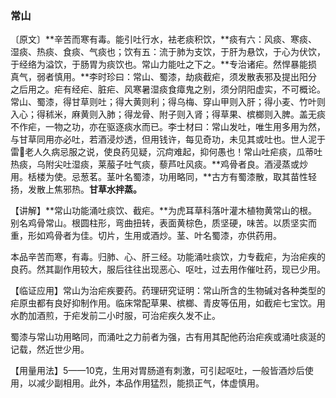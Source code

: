 ### 常山

〔原文〕**辛苦而寒有毒。能引吐行水，袪老痰积饮，**痰有六：风痰、寒痰、湿痰、热痰、食痰、气痰也；饮有五：流于肺为支饮，于肝为悬饮，于心为伏饮，于经络为溢饮，于肠胃为痰饮也。常山力能吐之下之。**专治诸疟。然悍暴能损真气，弱者慎用。**李时珍曰：常山、蜀漆，劫痰截疟，须发散表邪及提出阳分之后用之。疟有经疟、脏疟、风寒暑湿痰食瘴鬼之别，须分阴阳虚实，不可概论。常山、蜀漆，得甘草则吐；得大黄则利；得乌梅、穿山甲则入肝；得小麦、竹叶则入心；得秫米，麻黄则入肺；得龙骨、附子则入肾；得草果、槟榔则入脾。盖无痰不作疟，一物之功，亦在驱逐痰水而已。李士材曰：常山发吐，唯生用多用为然，与甘草同用亦必吐，若酒浸炒透，但用钱许，每见奇功，未见其或吐也。世人泥于雷𢽾老人久病忌服之说，使良药见疑，沉疴难起，抑何愚也！常山吐疟痰，瓜蒂吐热痰，乌附尖吐湿痰，莱菔子吐气痰，藜芦吐风痰。**鸡骨者良。酒浸蒸或炒用。栝楼为使。忌葱茗。茎叶名蜀漆，功用略同，**古方有蜀漆散，取其苗性轻扬，发散上焦邪热。**甘草水拌蒸。**

【讲解】**常山功能涌吐痰饮、截疟。**为虎耳草科落叶灌木植物黄常山的根。别名鸡骨常山。根圆柱形，弯曲扭转，表面黄棕色，质坚硬，味苦。以质坚实而重，形如鸡骨者为佳。切片，生用或酒炒。茎、叶名蜀漆，亦供药用。

本品辛苦而寒，有毒。归肺、心、肝三经。功能涌吐痰饮，力专截疟，为治疟疾的良药。然其副作用较大，服后往往出现恶心、呕吐，过去用作催吐药，现已少用。

【临证应用】常山为治疟疾要药。药理研究证明：常山所含的生物碱对各种类型的疟原虫都有良好抑制作用。临床常配草果、槟榔、青皮等伍用，如截疟七宝饮。用水酌加酒煎，于疟发前二小时服，可治疟疾久发不止。

蜀漆与常山功用略同，而涌吐之力前者为强，古有用其配他药治疟疾或涌吐痰涎的记载，然近世少用。

【用量用法】5——10克，生用对胃肠道有刺激，可引起呕吐，一般皆酒炒后使用，以减少副相用。此外，本品作用猛烈，能损正气，体虚慎用。

